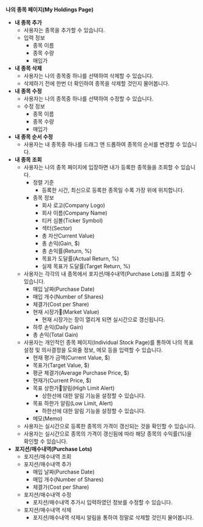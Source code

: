 **나의 종목 페이지(My Holdings Page)**
- **내 종목 추가**
	- 사용자는 종목을 추가할 수 있습니다.
	- 입력 정보
		- 종목 이름
		- 종목 수량
		- 매입가
- **내 종목 삭제**
	- 사용자는 나의 종목중 하나를 선택하여 삭제할 수 있습니다.
	- 삭제하기 전에 한번 더 확인하여 종목을 삭제할 것인지 물어봅니다.
- **내 종목 수정**
	- 사용자는 나의 종목중 하나를 선택하여 수정할 수 있습니다.
	- 수정 정보
		- 종목 이름
		- 종목 수량
		- 매입가
- **내 종목 순서 수정**
	- 사용자는 내 종목중 하나를 드래그 앤 드롭하여 종목의 순서를 변경할 수 있습니다.
- **내 종목 조회**
	- 사용자는 나의 종목 페이지에 입장하면 내가 등록한 종목들을 조회할 수 있습니다.
		- 정렬 기준
			- 등록한 시간, 최신으로 등록한 종목일 수록 가장 위에 위치합니다.
		- 종목 정보
			- 회사 로고(Company Logo)
			- 회사 이름(Company Name)
			- 티커 심볼(Ticker Symbol)
			- 섹터(Sector)
			- 총 자산Current Value)
			- 총 손익(Gain, $)
			- 총 손익률(Return, %)
			- 목표가 도달률(Actual Return, %)
			- 실제 목표가 도달률(Target Return, %)
	- 사용자는 각각의 내 종목에서 포지션/매수내역(Purchase Lots)를 조회할 수 있습니다.
		- 매입 날짜(Purchase Date)
		- 매입 개수(Number of Shares)
		- 체결가(Cost per Share)
		- 현재 시장가(Market Value)
			- 현재 시장가는 장이 열리게 되면 실시간으로 갱신됩니다.
		- 하루 손익(Daily Gain)
		- 총 손익(Total Gain)
	- 사용자는 개인적인 종목 페이지(Individual Stock Page)를 통하여 나의 목표 설정 및 의사결정을 도와줄 정보, 메모 등을 입력할 수 있습니다.
		- 현재 평가 금액(Current Value, $)
		- 목표가(Target Value, $)
		- 평균 체결가(Average Purchase Price, $)
		- 현재가(Current Price, $)
		- 목표 상한가알림(High Limit Alert)
			- 상한선에 대한 알림 기능을 설정할 수 있습니다.
		- 목표 하한가 알림(Low Limit, Alert)
			- 하한선에 대한 알림 기능을 설정할 수 있습니다.
		- 메모(Memo)
	- 사용자는 실시간으로 등록한 종목의 가격이 갱신되는 것을 확인할 수 있습니다.
	- 사용자는 실시간으로 종목의 가격이 갱신됨에 따라 해당 종목의 수익률(%)을 확인할 수 있습니다.
- **포지션/매수내역(Purchase Lots)**
	- 포지션/매수내역 조회
	- 포지션/매수내역 추가		
		- 매입 날짜(Purchase Date)
		- 매입 개수(Number of Shares)
		- 체결가(Cost per Share)
	- 포지션/매수내역 수정
		- 포지션/매수내역 추가시 입력하였던 정보를 수정할 수 있습니다.
	- 포지션/매수내역 삭제
		- 포지션/매수내역 삭제시 알림을 통하여 정말로 삭제할 것인지 물어봅니다.
